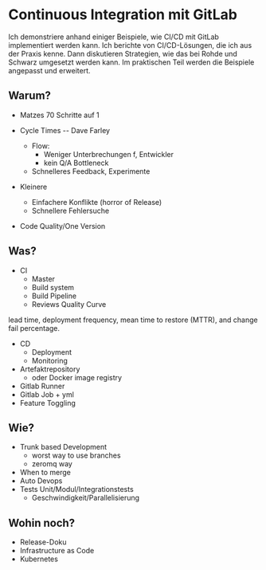

# Continuous Integration mit GitLab


Ich demonstriere anhand einiger Beispiele, wie CI/CD mit GitLab implementiert werden kann. Ich berichte von CI/CD-Lösungen, die ich aus der Praxis kenne. Dann diskutieren Strategien, wie das bei Rohde und Schwarz umgesetzt werden kann. Im praktischen Teil werden die Beispiele angepasst und erweitert.

## Warum?
 * Matzes 70 Schritte auf 1

 * Cycle Times -- Dave Farley
   * Flow:
     - Weniger Unterbrechungen f, Entwickler
     - kein Q/A Bottleneck
   * Schnelleres Feedback, Experimente
 * Kleinere
   * Einfachere Konflikte (horror of Release)
   * Schnellere Fehlersuche
 * Code Quality/One Version

## Was?

 * CI
    * Master
    * Build system
    * Build Pipeline
    * Reviews Quality Curve

lead time, deployment frequency, mean time to restore (MTTR), and change fail percentage.

 * CD
    * Deployment
    * Monitoring
 * Artefaktrepository
   * oder Docker image registry
 * Gitlab Runner
 * Gitlab Job + yml
 * Feature Toggling

## Wie?

 * Trunk based Development
   - worst way to use branches
   - zeromq way
 * When to merge
 * Auto Devops
 * Tests Unit/Modul/Integrationstests
   - Geschwindigkeit/Parallelisierung



## Wohin noch?

 * Release-Doku
 * Infrastructure as Code
 * Kubernetes
